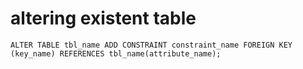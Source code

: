 # altering existent table

```BAKUS NAUR
ALTER TABLE tbl_name ADD CONSTRAINT constraint_name FOREIGN KEY (key_name) REFERENCES tbl_name(attribute_name);
```

